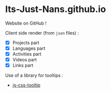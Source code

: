 # Its-Just-Nans.github.io

Website on GitHub !

Client side render (from `json` files) :

- [x] Projects part
- [x] Languages part
- [x] Activities part
- [x] Videos part
- [x] Links part

Use of a library for tooltips :

- [js-css-tooltip](https://www.cssscript.com/demo/tiny-smart-tooltips-pure-javascript-css3/)
